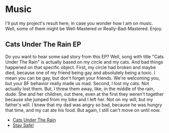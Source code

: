 # Music
I'll put my project's result here, in case you wonder how I am on music. Well, some of them might be Well-Mastered or Really-Bad-Mastered. Enjoy.

## Cats Under The Rain EP
Do you want to hear some sad story from this EP? Well, song with title "Cats Under The Rain" is actually based on my circle and my cats. And bad things happened on that specific object. 
First, my circle had broken and maybe died, because one of my friend being gay and absolutely being a toxic. I mean you can be gay, but don't forget your friends. We're welcoming you, but your BF behavior really made us mad.
Second, I lost my cats. Not actually lost them. But, I threw them away, like, in the middle of the rain, dude. She and her children, out there, even at the first they weren't together because she jumped from my bike and I left her. Not on my will, but my father's will. I knew that my dad was angry so bad, because he was hungry that time, and my cat ate his food. But again, I still can't move on until now.

* [Cats Under The Rain](https://github.com/FikriRNurhidayat/Music/blob/develop/Cats%20Under%20The%20Rain.wav)
* [Stay Safe!](https://github.com/FikriRNurhidayat/Music/blob/develop/Stay%20Safe!.wav)
